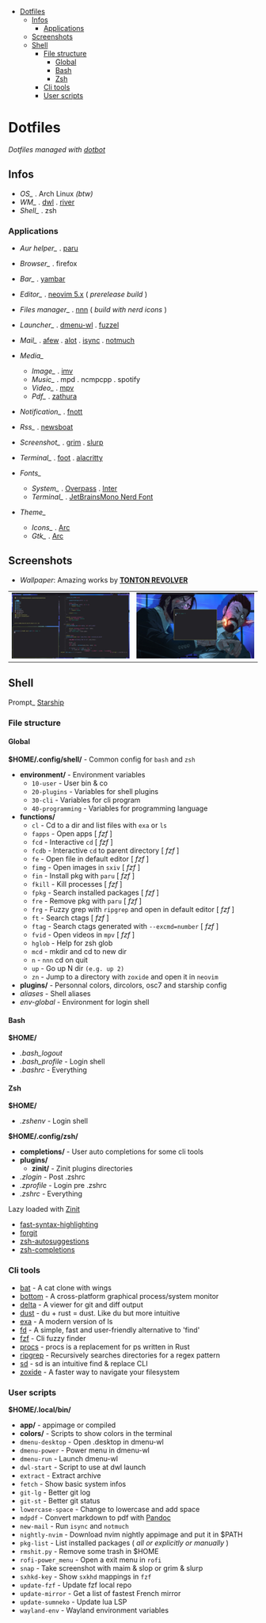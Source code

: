 
- [Dotfiles](#dotfiles)
  * [Infos](#infos)
    + [Applications](#applications)
  * [Screenshots](#screenshots)
  * [Shell](#shell)
    + [File structure](#file-structure)
      - [Global](#global)
      - [Bash](#bash)
      - [Zsh](#zsh)
    + [Cli tools](#cli-tools)
    + [User scripts](#user-scripts)

# Dotfiles

*Dotfiles managed with [dotbot](https://github.com/anishathalye/dotbot)*

## Infos


* *OS_* . Arch Linux *(btw)*
* *WM_* . [dwl](https://github.com/djpohly/dwl) . [river](https://github.com/ifreund/river)
* *Shell_* . zsh

### Applications

* *Aur helper_* . [paru](https://github.com/Morganamilo/paru)
* *Browser_* . firefox
* *Bar_* . [yambar](https://codeberg.org/dnkl/yambar)
* *Editor_* . [neovim 5.x](https://github.com/neovim/neovim) ( *prerelease build* )
* *Files manager_* . [nnn](https://github.com/jarun/nnn) ( *build with nerd icons* )
* *Launcher_*
  . [dmenu-wl](https://github.com/nyyManni/dmenu-wayland)
  . [fuzzel](https://codeberg.org/dnkl/fuzzel)
* *Mail_* 
  . [afew](https://github.com/afewmail/afew)
  . [alot](https://github.com/pazz/alot)
  . [isync](https://isync.sourceforge.io/)
  . [notmuch](https://notmuchmail.org/)
* *Media_*
  - *Image_* . [imv](https://github.com/eXeC64/imv)
  - *Music_* . mpd . ncmpcpp . spotify
  - *Video_* . [mpv](https://github.com/mpv-player/mpv)
  - *Pdf_* . [zathura](https://pwmt.org/projects/zathura/)
* *Notification_* . [fnott](https://codeberg.org/dnkl/fnott)
* *Rss_* . [newsboat](https://newsboat.org/)
* *Screenshot_* 
  . [grim](https://github.com/emersion/grim)
  . [slurp](https://github.com/emersion/slurp)
* *Terminal_* 
  . [foot](https://codeberg.org/dnkl/foot)
  . [alacritty](https://github.com/jwilm/alacritty)

* *Fonts_*
  * *System_*
    . [Overpass](https://overpassfont.org/)
    . [Inter](https://github.com/rsms/inter)
  * *Terminal_* . [JetBrainsMono Nerd Font](https://github.com/ryanoasis/nerd-fonts)
* *Theme_*
  * *Icons_* . [Arc](https://github.com/horst3180/arc-icon-theme)
  * *Gtk_* . [Arc](https://github.com/horst3180/arc-theme)

## Screenshots

* *Wallpaper*: Amazing works by **[TONTON REVOLVER](https://www.artstation.com/artwork/xJAqkE)**

|  |  |
| ----- | ---- |
| ![river_busy](.previews/river_busy.png?raw=true "river_busy") | ![river_clean](.previews/river_clean.png?raw=true "river_clean") |


## Shell

Prompt_ [Starship](https://github.com/starship/starship)

### File structure

#### Global

**$HOME/.config/shell/** - Common config for `bash` and `zsh`
* **environment/** - Environment variables
    - `10-user`         - User bin & co
    - `20-plugins`      - Variables for shell plugins
    - `30-cli`          - Variables for cli program
    - `40-programming`  - Variables for programming language
* **functions/**
    - `cl`       - Cd to a dir and list files with `exa` or `ls`
    - `fapps`    - Open apps [ _fzf_ ]
    - `fcd`      - Interactive `cd` [ _fzf_ ]
    - `fcdb`     - Interactive `cd` to parent directory [ _fzf_ ]
    - `fe`       - Open file in default editor [ _fzf_ ]
    - `fimg`     - Open images in `sxiv` [ _fzf_ ]
    - `fin`      - Install pkg with `paru` [ _fzf_ ]
    - `fkill`    - Kill processes [ _fzf_ ]
    - `fpkg`     - Search installed packages [ _fzf_ ]
    - `fre`      - Remove pkg with `paru` [ _fzf_ ]
    - `frg`      - Fuzzy grep with `ripgrep` and open in default editor [ _fzf_ ]
    - `ft`       - Search ctags [ _fzf_ ]
    - `ftag`     - Search ctags generated with `--excmd=number` [ _fzf_ ]
    - `fvid`     - Open videos in `mpv` [ _fzf_ ]
    - `hglob`    - Help for zsh glob
    - `mcd`      - mkdir and cd to new dir
    - `n`        - `nnn` cd on quit
    - `up`       - Go up N dir `(e.g. up 2)`
    - `zn`       - Jump to a directory with `zoxide` and open it in `neovim`
* **plugins/** - Personnal colors, dircolors, osc7 and starship config
* *aliases* - Shell aliases
* *env-global* - Environment for login shell


#### Bash

**$HOME/**
* *.bash_logout*
* *.bash_profile*  - Login shell
* *.bashrc*        - Everything

#### Zsh

**$HOME/**
* *.zshenv* - Login shell

**$HOME/.config/zsh/**
* **completions/** - User auto completions for some cli tools
* **plugins/**
    * **zinit/** - Zinit plugins directories 
* *.zlogin*    - Post .zshrc
* *.zprofile*  - Login pre .zshrc
* *.zshrc*     - Everything

Lazy loaded with [Zinit](https://github.com/zdharma/zinit)

* [fast-syntax-highlighting](https://github.com/zdharma/fast-syntax-highlighting)
* [forgit](https://github.com/wfxr/forgit)
* [zsh-autosuggestions](https://github.com/zsh-users/zsh-autosuggestions)
* [zsh-completions](https://github.com/zsh-users/zsh-completions)

### Cli tools

* [bat](https://github.com/sharkdp/bat)             - A cat clone with wings
* [bottom](https://github.com/ClementTsang/bottom)  - A cross-platform graphical process/system monitor
* [delta](https://github.com/dandavison/delta)      - A viewer for git and diff output
* [dust](https://github.com/bootandy/dust)          - du + rust = dust. Like du but more intuitive
* [exa](https://github.com/ogham/exa)               - A modern version of ls
* [fd](https://github.com/sharkdp/fd)               - A simple, fast and user-friendly alternative to 'find'
* [fzf](https://github.com/junegunn/fzf)            - Cli fuzzy finder
* [procs](https://github.com/dalance/procs)         - procs is a replacement for ps written in Rust
* [ripgrep](https://github.com/BurntSushi/ripgrep)  - Recursively searches directories for a regex pattern
* [sd](https://github.com/chmln/sd)                 - sd is an intuitive find & replace CLI
* [zoxide](https://github.com/ajeetdsouza/zoxide)   - A faster way to navigate your filesystem

### User scripts 

**$HOME/.local/bin/**

* **app/**     - appimage or compiled
* **colors/**  - Scripts to show colors in the terminal
* `dmenu-desktop`    - Open .desktop in dmenu-wl
* `dmenu-power`      - Power menu in dmenu-wl
* `dmenu-run`        - Launch dmenu-wl
* `dwl-start`        - Script to use at dwl launch
* `extract`          - Extract archive
* `fetch`            - Show basic system infos
* `git-lg`           - Better git log
* `git-st`           - Better git status
* `lowercase-space`  - Change to lowercase and add space
* `mdpdf`            - Convert markdown to pdf with [Pandoc](https://github.com/jgm/pandoc)
* `new-mail`         - Run `isync` and `notmuch`
* `nightly-nvim`     - Download nvim nightly appimage and put it in $PATH
* `pkg-list`         - List installed packages ( *all or explicitly or manually* )
* `rmshit.py`        - Remove some trash in $HOME
* `rofi-power_menu`  - Open a exit menu in `rofi`
* `snap`             - Take screenshot with maim & slop or grim & slurp
* `sxhkd-key`        - Show `sxkhd` mappings in `fzf`
* `update-fzf`       - Update fzf local repo
* `update-mirror`    - Get a list of fastest French mirror
* `update-sumneko`   - Update lua LSP
* `wayland-env`      - Wayland environment variables
